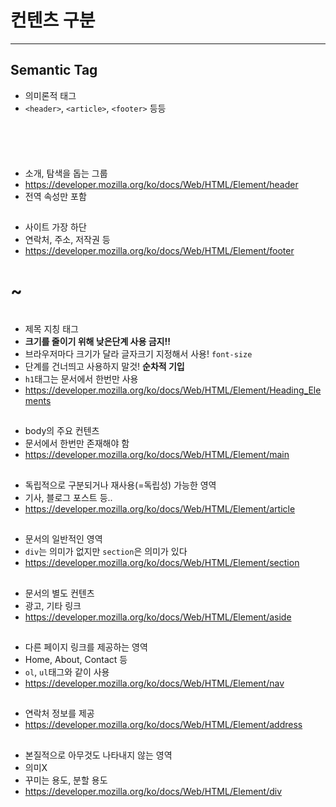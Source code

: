 # 컨텐츠 구분
---
## Semantic Tag
* 의미론적 태그
* `<header>`, `<article>`, `<footer>` 등등

## <header>
* 소개, 탐색을 돕는 그룹
* https://developer.mozilla.org/ko/docs/Web/HTML/Element/header
* 전역 속성만 포함

## <footer>
* 사이트 가장 하단
* 연락처, 주소, 저작권 등
* https://developer.mozilla.org/ko/docs/Web/HTML/Element/footer

## <h1> ~ <h6>
* 제목 지칭 태그
* <strong>크기를 줄이기 위해 낮은단계 사용 금지!!</strong>
* 브라우저마다 크기가 달라 글자크기 지정해서 사용! `font-size`
* 단계를 건너띄고 사용하지 말것! <strong>순차적 기입</strong>
* `h1`태그는 문서에서 한번만 사용
* https://developer.mozilla.org/ko/docs/Web/HTML/Element/Heading_Elements

## <main>
* body의 주요 컨텐츠
* 문서에서 한번만 존재해야 함
* https://developer.mozilla.org/ko/docs/Web/HTML/Element/main

## <article>
* 독립적으로 구분되거나 재사용(=독립성) 가능한 영역
* 기사, 블로그 포스트 등..
* https://developer.mozilla.org/ko/docs/Web/HTML/Element/article

## <section>
* 문서의 일반적인 영역
* `div`는 의미가 없지만 `section`은 의미가 있다
* https://developer.mozilla.org/ko/docs/Web/HTML/Element/section

## <aside>
* 문서의 별도 컨텐츠
* 광고, 기타 링크
* https://developer.mozilla.org/ko/docs/Web/HTML/Element/aside

## <nav>
* 다른 페이지 링크를 제공하는 영역
* Home, About, Contact 등
* `ol`, `ul`태그와 같이 사용
* https://developer.mozilla.org/ko/docs/Web/HTML/Element/nav

## <address>
* 연락처 정보를 제공
* https://developer.mozilla.org/ko/docs/Web/HTML/Element/address

## <div>
* 본질적으로 아무것도 나타내지 않는 영역
* 의미X
* 꾸미는 용도, 분할 용도
* https://developer.mozilla.org/ko/docs/Web/HTML/Element/div

